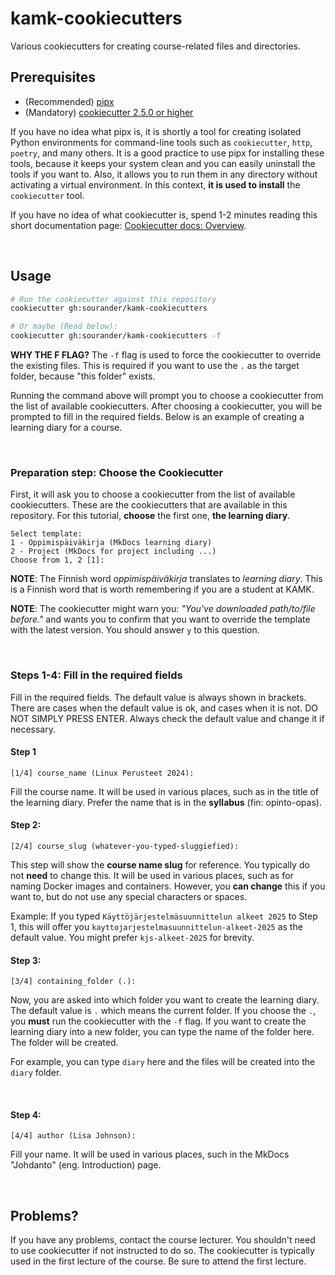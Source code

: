 # kamk-cookiecutters

Various cookiecutters for creating course-related files and directories.

## Prerequisites

* (Recommended) [pipx](https://pipx.pypa.io/stable/installation/)
* (Mandatory) [cookiecutter 2.5.0 or higher](https://cookiecutter.readthedocs.io/en/latest/installation.html)

If you have no idea what pipx is, it is shortly a tool for creating isolated Python environments for command-line tools such as `cookiecutter`, `http`, `poetry`, and many others. It is a good practice to use pipx for installing these tools, because it keeps your system clean and you can easily uninstall the tools if you want to. Also, it allows you to run them in any directory without activating a virtual environment. In this context, **it is used to install** the `cookiecutter` tool.

If you have no idea of what cookiecutter is, spend 1-2 minutes reading this short documentation page: [Cookiecutter docs: Overview](https://cookiecutter.readthedocs.io/en/latest/overview.html).

&nbsp;

## Usage

```bash
# Run the cookiecutter against this repository
cookiecutter gh:sourander/kamk-cookiecutters

# Or maybe (Read below):
cookiecutter gh:sourander/kamk-cookiecutters -f
```

**WHY THE F FLAG?** The `-f` flag is used to force the cookiecutter to override the existing files. This is required if you want to use the `.` as the target folder, because "this folder" exists.

Running the command above will prompt you to choose a cookiecutter from the list of available cookiecutters. After choosing a cookiecutter, you will be prompted to fill in the required fields. Below is an example of creating a learning diary for a course.

&nbsp;

### Preparation step: Choose the Cookiecutter

First, it will ask you to choose a cookiecutter from the list of available cookiecutters. These are the cookiecutters that are available in this repository. For this tutorial, **choose** the first one, **the learning diary**.

```
Select template:
1 - Oppimispäiväkirja (MkDocs learning diary)
2 - Project (MkDocs for project including ...)
Choose from 1, 2 [1]:
```

**NOTE**: The Finnish word *oppimispäiväkirja* translates to *learning diary*. This is a Finnish word that is worth remembering if you are a student at KAMK.

**NOTE**: The cookiecutter might warn you: *"You've downloaded path/to/file before."* and wants you to confirm that you want to override the template with the latest version. You should answer `y` to this question.

&nbsp;

### Steps 1-4: Fill in the required fields

Fill in the required fields. The default value is always shown in brackets. There are cases when the default value is ok, and cases when it is not. DO NOT SIMPLY PRESS ENTER. Always check the default value and change it if necessary.

#### Step 1

```
[1/4] course_name (Linux Perusteet 2024):
```

Fill the course name. It will be used in various places, such as in the title of the learning diary. Prefer the name that is in the **syllabus** (fin: opinto-opas).

#### Step 2:

```
[2/4] course_slug (whatever-you-typed-sluggiefied):
```

This step will show the **course name slug** for reference. You typically do not **need** to change this. It will be used in various places, such as for naming Docker images and containers. However, you **can change** this if you want to, but do not use any special characters or spaces.

Example: If you typed `Käyttöjärjestelmäsuunnittelun alkeet 2025` to Step 1, this will offer you `kayttojarjestelmasuunnittelun-alkeet-2025` as the default value. You might prefer `kjs-alkeet-2025` for brevity.

#### Step 3:

```
[3/4] containing_folder (.):
```

Now, you are asked into which folder you want to create the learning diary. The default value is `.` which means the current folder. If you choose the `.`, you **must** run the cookiecutter with the `-f` flag. If you want to create the learning diary into a new folder, you can type the name of the folder here. The folder will be created. 

For example, you can type `diary` here and the files will be created into the `diary` folder.

&nbsp;

#### Step 4:
    
```
[4/4] author (Lisa Johnson):
```

Fill your name. It will be used in various places, such in the MkDocs "Johdanto" (eng. Introduction) page.

&nbsp;

## Problems?

If you have any problems, contact the course lecturer. You shouldn't need to use cookiecutter if not instructed to do so. The cookiecutter is typically used in the first lecture of the course. Be sure to attend the first lecture.